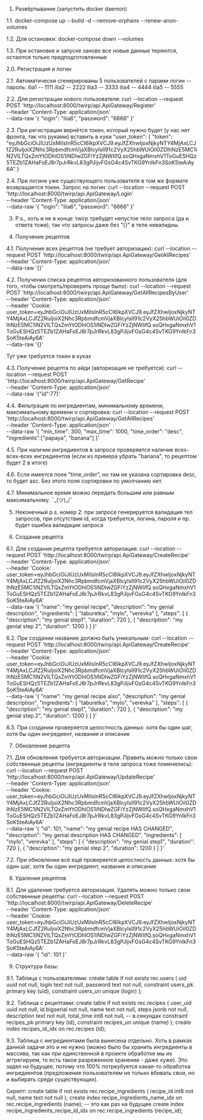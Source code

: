 1. Развёртывание (запустить docker daemon)

1.1. docker-compose up --build -d --remove-orphans --renew-anon-volumes

1.2. Для остановки: docker-compose down --volumes

1.3. При остановке и запуске заново все новые данные теряются, остаются только предподготовленные

2.0. Регистрация и логин

2.1. Автоматически сгенерированы 5 пользователей с парами логин -- пароль:
ilia1 -- 1111
ilia2 -- 2222
ilia3 -- 3333
ilia4 -- 4444
ilia5 -- 5555

2.2. Для регистрации нового пользователя:
curl --location --request POST 'http://localhost:8000/twirp/api.ApiGateway/Register' \
--header 'Content-Type: application/json' \
--data-raw '{
    "login": "ilia6",
    "password": "6666"
}'

2.3. При регистрации вернётся токен, который нужно будет (у нас нет фронта, так что руками) вставить в куки "user_token":
{
    "token": "eyJhbGciOiJIUzUxMiIsInR5cCI6IkpXVCJ9.eyJfZXhwIjoxNjkyNTY4MjAxLCJfZ2RuIjoiX2Nhc3RpbmdfcmVjaXBlcyIsIl91c2VyX25hbWUiOiI0ZDlhNzE5MC1iN2VlLTQxZmYtODhlOS1iNDIwZGFiYzZjNWIifQ.soQHxgaNmxhV1ToGuESHQz5TEZb1ZAHaFoEJ8r7pJrRkvL83gPJijvFGsG4c4SvTKG9YnIkFn3SoK5teAiAy6A"
}

2.4. При логине уже существующего пользователя в том же формате возвращается токен. Запрос на логин:
curl --location --request POST 'http://localhost:8000/twirp/api.ApiGateway/Login' \
--header 'Content-Type: application/json' \
--data-raw '{
    "login": "ilia6",
    "password": "6666"
}'

3. P.s., хоть и не в конце: twirp требудет непустое тело запроса (да и ответа тоже), так что запросы даже без "{}" в теле невалидны.

4. Получение рецептов 

4.1. Получение всех рецептов (не требует авторизации):
curl --location --request POST 'http://localhost:8000/twirp/api.ApiGateway/GetAllRecipes' \
--header 'Content-Type: application/json' \
--data-raw '{}'

4.2. Получения списка рецептов авторизованного пользователя (для того, чтобы смотреть/проверять проще было):
curl --location --request POST 'http://localhost:8000/twirp/api.ApiGateway/GetAllRecipesByUser' \
--header 'Content-Type: application/json' \
--header 'Cookie: user_token=eyJhbGciOiJIUzUxMiIsInR5cCI6IkpXVCJ9.eyJfZXhwIjoxNjkyNTY4MjAxLCJfZ2RuIjoiX2Nhc3RpbmdfcmVjaXBlcyIsIl91c2VyX25hbWUiOiI0ZDlhNzE5MC1iN2VlLTQxZmYtODhlOS1iNDIwZGFiYzZjNWIifQ.soQHxgaNmxhV1ToGuESHQz5TEZb1ZAHaFoEJ8r7pJrRkvL83gPJijvFGsG4c4SvTKG9YnIkFn3SoK5teAiAy6A' \
--data-raw '{}'

Тут уже требуется токен в куках

4.3. Получение рецепта по айди (авторизация не требуется):
curl --location --request POST 'http://localhost:8000/twirp/api.ApiGateway/GetRecipe' \
--header 'Content-Type: application/json' \
--data-raw '{"id":77}'

4.4. Фильтрация по ингредиентам, минимальному времени, максимальному времени о сортировка:
curl --location --request POST 'http://localhost:8000/twirp/api.ApiGateway/GetAllRecipes' \
--header 'Content-Type: application/json' \
--data-raw '{
    "min_time": 300,
    "max_time": 1000,
    "time_order": "desc",
    "ingredients":["papaya", "banana"]
}'

4.5. При наличии ингредиентов в запросе проверяется наличие всех-всех-всех ингредиентов (если из примера убрать "banana", то рецептом будет 2 в итоге)

4.6. Если имеется поле "time_order", но там не указана сортировка desc, то будет asc. Без этого поля сортировки по умолчанию нет.

4.7. Минимальное время можно передать большим или равным максимальному. ¯\_(ツ)_/¯ 

5. Неконечный p.s. номер 2: при запросе генерируется валидация тел запросов, при отсутствии id, когда требуется, логина, пароля и пр. будет ошибка валидации запроса

6. Создание рецепта

6.1. Для создания рецепта требуется авторизация:
curl --location --request POST 'http://localhost:8000/twirp/api.ApiGateway/CreateRecipe' \
--header 'Content-Type: application/json' \
--header 'Cookie: user_token=eyJhbGciOiJIUzUxMiIsInR5cCI6IkpXVCJ9.eyJfZXhwIjoxNjkyNTY4MjAxLCJfZ2RuIjoiX2Nhc3RpbmdfcmVjaXBlcyIsIl91c2VyX25hbWUiOiI0ZDlhNzE5MC1iN2VlLTQxZmYtODhlOS1iNDIwZGFiYzZjNWIifQ.soQHxgaNmxhV1ToGuESHQz5TEZb1ZAHaFoEJ8r7pJrRkvL83gPJijvFGsG4c4SvTKG9YnIkFn3SoK5teAiAy6A' \
--data-raw '{
    "name": "my genial recipe",
    "description": "my genial description",
    "ingredients": [
        "taburetka",
        "mylo",
        "verevka"
    ],
    "steps": [
        {
            "description": "my genial step1",
            "duration": 720
        },
        {
            "description": "my genial step 2",
            "duration": 1200
        }
    ]
}'

6.2. При создании название должно быть уникальным:
curl --location --request POST 'http://localhost:8000/twirp/api.ApiGateway/CreateRecipe' \
--header 'Content-Type: application/json' \
--header 'Cookie: user_token=eyJhbGciOiJIUzUxMiIsInR5cCI6IkpXVCJ9.eyJfZXhwIjoxNjkyNTY4MjAxLCJfZ2RuIjoiX2Nhc3RpbmdfcmVjaXBlcyIsIl91c2VyX25hbWUiOiI0ZDlhNzE5MC1iN2VlLTQxZmYtODhlOS1iNDIwZGFiYzZjNWIifQ.soQHxgaNmxhV1ToGuESHQz5TEZb1ZAHaFoEJ8r7pJrRkvL83gPJijvFGsG4c4SvTKG9YnIkFn3SoK5teAiAy6A' \
--data-raw '{
    "name": "my genial recipe also",
    "description": "my genial description",
    "ingredients": [
        "taburetka",
        "mylo",
        "verevka"
    ],
    "steps": [
        {
            "description": "my genial step1",
            "duration": 720
        },
        {
            "description": "my genial step 2",
            "duration": 1200
        }
    ]
}'

6.3. При создании проверяется целостность данных: хотя бы один шаг, хотя бы один ингредиент, название и описание

7. Обновление рецепта

7.1. Для обновления требуется авторизации. Править можно только свои собственные рецепты (ингредиенты в теле запроса тоже поменялись): 
curl --location --request POST 'http://localhost:8000/twirp/api.ApiGateway/UpdateRecipe' \
--header 'Content-Type: application/json' \
--header 'Cookie: user_token=eyJhbGciOiJIUzUxMiIsInR5cCI6IkpXVCJ9.eyJfZXhwIjoxNjkyNTY4MjAxLCJfZ2RuIjoiX2Nhc3RpbmdfcmVjaXBlcyIsIl91c2VyX25hbWUiOiI0ZDlhNzE5MC1iN2VlLTQxZmYtODhlOS1iNDIwZGFiYzZjNWIifQ.soQHxgaNmxhV1ToGuESHQz5TEZb1ZAHaFoEJ8r7pJrRkvL83gPJijvFGsG4c4SvTKG9YnIkFn3SoK5teAiAy6A' \
--data-raw '{
    "id": 101,
    "name": "my genial recipe HAS CHANGED",
    "description": "my genial description HAS CHANGED",
    "ingredients": [
        "mylo",
        "verevka"
    ],
    "steps": [
        {
            "description": "my genial step1",
            "duration": 720
        },
        {
            "description": "my genial step 2",
            "duration": 1200
        }
    ]
}'

7.2. При обновлении всё ещё проверяется целостность данных: хотя бы один шаг, хотя бы один ингредиент, название и описание

8. Удаление рецептов

8.1. Для удаления требуется авторизация. Удалять можно только свои собственные рецепты:
curl --location --request POST 'http://localhost:8000/twirp/api.ApiGateway/DeleteRecipe' \
--header 'Content-Type: application/json' \
--header 'Cookie: user_token=eyJhbGciOiJIUzUxMiIsInR5cCI6IkpXVCJ9.eyJfZXhwIjoxNjkyNTY4MjAxLCJfZ2RuIjoiX2Nhc3RpbmdfcmVjaXBlcyIsIl91c2VyX25hbWUiOiI0ZDlhNzE5MC1iN2VlLTQxZmYtODhlOS1iNDIwZGFiYzZjNWIifQ.soQHxgaNmxhV1ToGuESHQz5TEZb1ZAHaFoEJ8r7pJrRkvL83gPJijvFGsG4c4SvTKG9YnIkFn3SoK5teAiAy6A' \
--data-raw '{
    "id": 101
}'

9. Структура базы:

9.1. Таблица с пользователями:
create table if not exists rec.users (
  uid uuid not null,
  login text not null,
  password text not null,
  constraint users_pk primary key (uid),
  constraint users_un unique (login)
);

9.2. Таблица с рецептами:
create table if not exists rec.recipes (
  user_uid uuid not null,
  id bigserial not null,
  name text not null,
  steps jsonb not null,
  description text not null,
  total_time int8 not null, -- в секундах
  constraint recipes_pk primary key (id),
  constraint recipes_un unique (name)
);
create index recipes_id_idx on rec.recipes (id);

9.3. Таблица с ингредиентами была вынесена отдельно. 
Хоть в рамках данной задачи это и не нужно (можно было бы хранить ингредиенты в массива, так как при единственной в проекте обработке мы их аггрегируем, то есть такое разреженное хранение - даже хуже).
Это задел на будущее, потому что 100% потреубуется какая-то обработка ингредиентов (предложение пользователям не только вбивать свои, но и выбирать среди существующих).

Скрипт: 
create table if not exists rec.recipe_ingredients (
  recipe_id int8 not null,
  name text not null
);
create index recipe_ingredients_name_idx on rec.recipe_ingredients (name); -- это как раз на будущее
create index recipe_ingredients_recipe_id_idx on rec.recipe_ingredients (recipe_id);